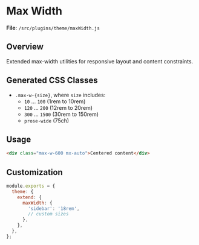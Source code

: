 # Max Width

**File**: `/src/plugins/theme/maxWidth.js`

## Overview
Extended max-width utilities for responsive layout and content constraints.

## Generated CSS Classes
- `.max-w-{size}`, where `size` includes:
  - `10` … `100` (1rem to 10rem)
  - `120` … `200` (12rem to 20rem)
  - `300` … `1500` (30rem to 150rem)
  - `prose-wide` (75ch)

## Usage
```html
<div class="max-w-600 mx-auto">Centered content</div>
```

## Customization
```js
module.exports = {
  theme: {
    extend: {
      maxWidth: {
        'sidebar': '18rem',
        // custom sizes
      },
    },
  },
};
```
